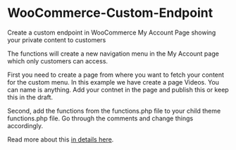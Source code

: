 # WooCommerce-Custom-Endpoint
Create a custom endpoint in WooCommerce My Account Page showing your private content to customers

The functions will create a new navigation menu in the My Account page which only customers can access. 

First you need to create a page from where you want to fetch your content for the custom menu. In this example we have create a page
Videos. You can name is anything. Add your contnet in the page and publish this or keep this in the draft. 

Second, add the functions from the functions.php file to your child theme functions.php file. Go through the comments
and change things accordingly.

Read more about this <a href="https://ayanize.com/snippets/how-to-create-a-custom-end-point-or-a-private-page-for-customers/" target="_blank">in details here</a>.
